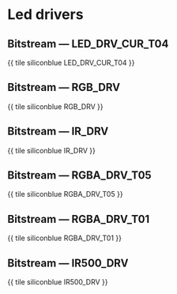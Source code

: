 # Led drivers

## Bitstream — LED_DRV_CUR_T04

{{ tile siliconblue LED_DRV_CUR_T04 }}

## Bitstream — RGB_DRV

{{ tile siliconblue RGB_DRV }}

## Bitstream — IR_DRV

{{ tile siliconblue IR_DRV }}

## Bitstream — RGBA_DRV_T05

{{ tile siliconblue RGBA_DRV_T05 }}

## Bitstream — RGBA_DRV_T01

{{ tile siliconblue RGBA_DRV_T01 }}

## Bitstream — IR500_DRV

{{ tile siliconblue IR500_DRV }}
